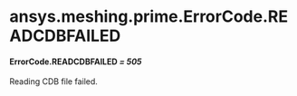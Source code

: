 <a id="ansys-meshing-prime-errorcode-readcdbfailed"></a>

# ansys.meshing.prime.ErrorCode.READCDBFAILED

<a id="ansys.meshing.prime.ErrorCode.READCDBFAILED"></a>

#### ErrorCode.READCDBFAILED *= 505*

Reading CDB file failed.

<!-- !! processed by numpydoc !! -->
